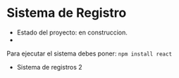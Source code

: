 <h1>Sistema de Registro</h1>

- Estado del proyecto: en construccion.
- 

Para ejecutar el sistema debes poner:
```npm install react```

- Sistema de registros 2
